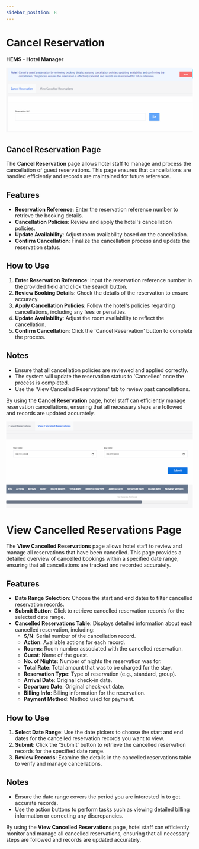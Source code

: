 ```yaml
---
sidebar_position: 8
---
```


# Cancel Reservation

**HEMS - Hotel Manager**

![HEMS Registration](../../static/img/cancelreservation.png "HEMS Registration")

## Cancel Reservation Page

The **Cancel Reservation** page allows hotel staff to manage and process the cancellation of guest reservations. This page ensures that cancellations are handled efficiently and records are maintained for future reference.

## Features

- **Reservation Reference**: Enter the reservation reference number to retrieve the booking details.
- **Cancellation Policies**: Review and apply the hotel's cancellation policies.
- **Update Availability**: Adjust room availability based on the cancellation.
- **Confirm Cancellation**: Finalize the cancellation process and update the reservation status.

## How to Use

1. **Enter Reservation Reference**: Input the reservation reference number in the provided field and click the search button.
2. **Review Booking Details**: Check the details of the reservation to ensure accuracy.
3. **Apply Cancellation Policies**: Follow the hotel's policies regarding cancellations, including any fees or penalties.
4. **Update Availability**: Adjust the room availability to reflect the cancellation.
5. **Confirm Cancellation**: Click the 'Cancel Reservation' button to complete the process.

## Notes

- Ensure that all cancellation policies are reviewed and applied correctly.
- The system will update the reservation status to 'Cancelled' once the process is completed.
- Use the 'View Cancelled Reservations' tab to review past cancellations.

By using the **Cancel Reservation** page, hotel staff can efficiently manage reservation cancellations, ensuring that all necessary steps are followed and records are updated accurately.

![HEMS Registration](../../static/img/cancelreservation2.png "HEMS Registration")

# View Cancelled Reservations Page

The **View Cancelled Reservations** page allows hotel staff to review and manage all reservations that have been cancelled. This page provides a detailed overview of cancelled bookings within a specified date range, ensuring that all cancellations are tracked and recorded accurately.

## Features

- **Date Range Selection**: Choose the start and end dates to filter cancelled reservation records.
- **Submit Button**: Click to retrieve cancelled reservation records for the selected date range.
- **Cancelled Reservations Table**: Displays detailed information about each cancelled reservation, including:
  - **S/N**: Serial number of the cancellation record.
  - **Action**: Available actions for each record.
  - **Rooms**: Room number associated with the cancelled reservation.
  - **Guest**: Name of the guest.
  - **No. of Nights**: Number of nights the reservation was for.
  - **Total Rate**: Total amount that was to be charged for the stay.
  - **Reservation Type**: Type of reservation (e.g., standard, group).
  - **Arrival Date**: Original check-in date.
  - **Departure Date**: Original check-out date.
  - **Billing Info**: Billing information for the reservation.
  - **Payment Method**: Method used for payment.

## How to Use

1. **Select Date Range**: Use the date pickers to choose the start and end dates for the cancelled reservation records you want to view.
2. **Submit**: Click the 'Submit' button to retrieve the cancelled reservation records for the specified date range.
3. **Review Records**: Examine the details in the cancelled reservations table to verify and manage cancellations.

## Notes

- Ensure the date range covers the period you are interested in to get accurate records.
- Use the action buttons to perform tasks such as viewing detailed billing information or correcting any discrepancies.

By using the **View Cancelled Reservations** page, hotel staff can efficiently monitor and manage all cancelled reservations, ensuring that all necessary steps are followed and records are updated accurately.

